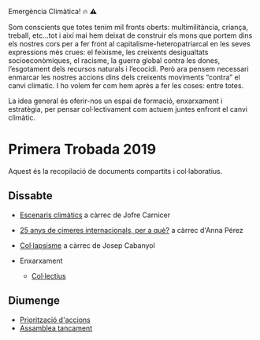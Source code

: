 Emergència Climàtica! :fire: :warning:

Som conscients que totes tenim mil fronts oberts: multimilitància, criança, treball, etc…tot i així mai hem deixat de construir els mons que portem dins els nostres cors per a fer front al capitalisme-heteropatriarcal en les seves expressions més crues: el feixisme, les creixents desigualtats socioeconòmiques, el racisme, la guerra global contra les dones, l’esgotament dels recursos naturals i l’ecocidi. Però ara pensem necessari enmarcar les nostres accions dins dels creixents moviments “contra” el canvi climatic. I ho volem fer com hem après a fer les coses: entre totes.

La idea general és oferir-nos un espai de formació, enxarxament i estratègia, per pensar col·lectivament com actuem juntes enfront el canvi climàtic.

# Primera Trobada 2019


Aquest és la recopilació de documents compartits i col·laboratius.

## Dissabte

+ [Escenaris climàtics](/pagines/escenaris.md) a càrrec de Jofre Carnicer
+ [25 anys de cimeres internacionals, per a què?](/pagines/cimeres.md) a càrrec d'Anna Pérez
+ [Col·lapsisme](/pagines/collapsisme.md) a càrrec de Josep Cabanyol

+ Enxarxament
    + [Col·lectius](/pagines/collectius.md)

## Diumenge
+ [Priorització d'accions](/pagines/accions.md)
+ [Assamblea tancament](/pagines/assamblea.md)
